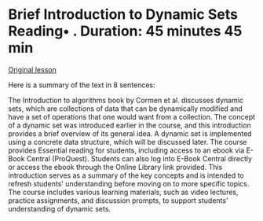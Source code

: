 # Brief Introduction to Dynamic Sets Reading• . Duration: 45 minutes 45 min

[Original lesson](https://www.coursera.org/learn/uol-algorithms-and-data-structures-1/supplement/qvB32/brief-introduction-to-dynamic-sets)

Here is a summary of the text in 8 sentences:

The Introduction to algorithms book by Cormen et al. discusses dynamic sets, which are collections of data that can be dynamically modified and have a set of operations that one would want from a collection. The concept of a dynamic set was introduced earlier in the course, and this introduction provides a brief overview of its general idea. A dynamic set is implemented using a concrete data structure, which will be discussed later. The course provides Essential reading for students, including access to an ebook via E-Book Central (ProQuest). Students can also log into E-Book Central directly or access the ebook through the Online Library link provided. This introduction serves as a summary of the key concepts and is intended to refresh students' understanding before moving on to more specific topics. The course includes various learning materials, such as video lectures, practice assignments, and discussion prompts, to support students' understanding of dynamic sets.


